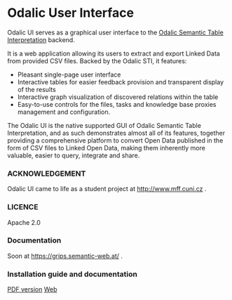 # Odalic User Interface

Odalic UI serves as a graphical user interface to the [Odalic Semantic Table Interpretation](https://github.com/odalic/sti) backend.

It is a web application allowing its users to extract and export Linked Data from provided CSV files. Backed by the Odalic STI, it features:
- Pleasant single-page user interface
- Interactive tables for easier feedback provision and transparent display of the results
- Interactive graph visualization of discovered relations within the table
- Easy-to-use controls for the files, tasks and knowledge base proxies management and configuration.

The Odalic UI is the native supported GUI of Odalic Semantic Table Interpretation, and as such demonstrates almost all of its features, together providing a comprehensive platform to convert Open Data published in the form of CSV files to Linked Open Data, making them inherently more valuable, easier to query, integrate and share.

### ACKNOWLEDGEMENT
Odalic UI came to life as a student project at http://www.mff.cuni.cz .

### LICENCE
Apache 2.0

### Documentation
Soon at https://grips.semantic-web.at/ .

### Installation guide and documentation
[PDF version](https://odalic.github.io/download/ODALIC.Project.Documentation.pdf)
[Web](https://odalic.github.io/)
